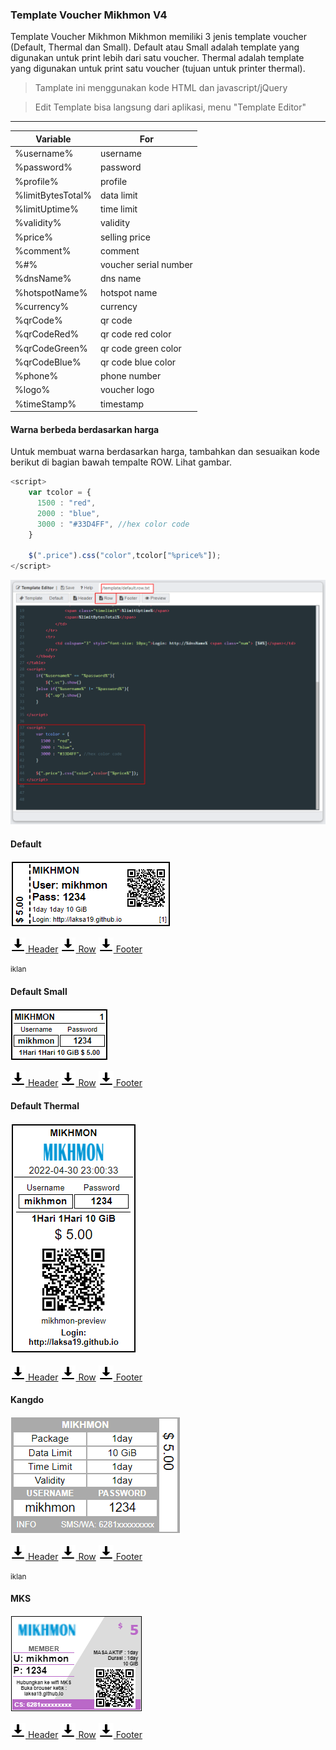### Template Voucher Mikhmon V4

Template Voucher Mikhmon
Mikhmon memiliki 3 jenis template voucher (Default, Thermal dan Small).
Default atau Small adalah template yang digunakan untuk print lebih dari satu voucher.
Thermal adalah template yang digunakan untuk print satu voucher (tujuan untuk printer thermal).


>Tamplate ini menggunakan kode HTML dan javascript/jQuery

>Edit Template bisa langsung dari aplikasi, menu "Template Editor"

----


| Variable | For |
|---|---|
| %username% | username |
| %password% | password |
| %profile% | profile |
| %limitBytesTotal% | data limit |
| %limitUptime% | time limit |
| %validity% | validity |
| %price% | selling price |
| %comment% | comment |
| %#% | voucher serial number |
| %dnsName% | dns name |
| %hotspotName% | hotspot name |
| %currency% | currency |
| %qrCode% | qr code | 
| %qrCodeRed% | qr code red color | 
| %qrCodeGreen% | qr code green color | 
| %qrCodeBlue% | qr code blue color | 
| %phone% | phone number |
| %logo% | voucher logo |
| %timeStamp% | timestamp |

#### Warna berbeda berdasarkan harga

Untuk membuat warna berdasarkan harga, tambahkan dan sesuaikan kode berikut di bagian bawah tempalte ROW. Lihat gambar.


```js
<script>
	var tcolor = {
	  1500 : "red",
	  2000 : "blue",	
	  3000 : "#33D4FF", //hex color code
	}

	$(".price").css("color",tcolor["%price%"]);
</script>
```

![](./img/voucherv4/setpricecolor.png) 


#### Default

![](./img/voucherv4/default.png) 

[![](./assets/img/download.png) Header](https://raw.githubusercontent.com/laksa19/laksa19.github.io/master/download/voucherv4/header.default.txt)
[![](./assets/img/download.png) Row](https://raw.githubusercontent.com/laksa19/laksa19.github.io/master/download/voucherv4/row.default.txt)
[![](./assets/img/download.png) Footer](https://raw.githubusercontent.com/laksa19/laksa19.github.io/master/download/voucherv4/footer.default.txt)

<div ><small>iklan</small>
	<script async src="//pagead2.googlesyndication.com/pagead/js/adsbygoogle.js"></script>
	<!-- ads3 -->
	<ins class="adsbygoogle" style="display:block" data-ad-client="ca-pub-1716315177239884" data-ad-slot="4095402072"
	 data-ad-format="auto" data-full-width-responsive="true"></ins>
	<script>
		(adsbygoogle = window.adsbygoogle || []).push({});
	</script>
</div>

#### Default Small

![](./img/voucherv4/small.png) 

[![](./assets/img/download.png) Header](https://raw.githubusercontent.com/laksa19/laksa19.github.io/master/download/voucherv4/header.small.txt)
[![](./assets/img/download.png) Row](https://raw.githubusercontent.com/laksa19/laksa19.github.io/master/download/voucherv4/row.small.txt)
[![](./assets/img/download.png) Footer](https://raw.githubusercontent.com/laksa19/laksa19.github.io/master/download/voucherv4/footer.small.txt)

#### Default Thermal

![](./img/voucherv4/thermal.png)

[![](./assets/img/download.png) Header](https://raw.githubusercontent.com/laksa19/laksa19.github.io/master/download/voucherv4/header.thermal.txt)
[![](./assets/img/download.png) Row](https://raw.githubusercontent.com/laksa19/laksa19.github.io/master/download/voucherv4/row.thermal.txt)
[![](./assets/img/download.png) Footer](https://raw.githubusercontent.com/laksa19/laksa19.github.io/master/download/voucherv4/footer.thermal.txt)

#### Kangdo

![](./img/voucherv4/kangdo.png)

[![](./assets/img/download.png) Header](https://raw.githubusercontent.com/laksa19/laksa19.github.io/master/download/voucherv4/header.kangdo.txt)
[![](./assets/img/download.png) Row](https://raw.githubusercontent.com/laksa19/laksa19.github.io/master/download/voucherv4/row.kangdo.txt)
[![](./assets/img/download.png) Footer](https://raw.githubusercontent.com/laksa19/laksa19.github.io/master/download/voucherv4/footer.kangdo.txt)

<div><small>iklan</small>
	<script async src="//pagead2.googlesyndication.com/pagead/js/adsbygoogle.js"></script>
	<!-- ads3 -->
	<ins class="adsbygoogle" style="display:block" data-ad-client="ca-pub-1716315177239884" data-ad-slot="4095402072"
	 data-ad-format="auto" data-full-width-responsive="true"></ins>
	<script>
		(adsbygoogle = window.adsbygoogle || []).push({});
	</script>
</div>


#### MKS

![](./img/voucherv4/mks.png) 

[![](./assets/img/download.png) Header](https://raw.githubusercontent.com/laksa19/laksa19.github.io/master/download/voucherv4/header.mks.txt)
[![](./assets/img/download.png) Row](https://raw.githubusercontent.com/laksa19/laksa19.github.io/master/download/voucherv4/row.mks.txt)
[![](./assets/img/download.png) Footer](https://raw.githubusercontent.com/laksa19/laksa19.github.io/master/download/voucherv4/footer.mks.txt)



